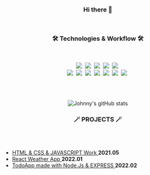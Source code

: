 <h3 align="center">
   Hi there 👋 </h3>
   <br>

<!--
**Gyu-Yeon/Gyu-Yeon** is a ✨ _special_ ✨ repository because its `README.md` (this file) appears on your GitHub profile.

Here are some ideas to get you started:

- 🔭 I’m currently working on ...
- 🌱 I’m currently learning ...
- 👯 I’m looking to collaborate on ...
- 🤔 I’m looking for help with ...
- 💬 Ask me about ...
- 📫 How to reach me: ...
- 😄 Pronouns: ...
- ⚡ Fun fact: ...
-->
<h3 align="center">🛠 Technologies & Workflow 🛠</h3>

  <br>   



<p align="center">
   <img src="https://img.shields.io/badge/HTML5-E34F26?style=for-the-badge&logo=html5&logoColor=white"></a>&nbsp 
  <img src="https://img.shields.io/badge/CSS3-1572B6?style=for-the-badge&logo=css3&logoColor=white"></a>&nbsp 
  <img src="https://img.shields.io/badge/JavaScript-F7DF1E?style=for-the-badge&logo=javascript&logoColor=black"></a>&nbsp 
   <img src="https://img.shields.io/badge/Bootstrap-563D7C?style=for-the-badge&logo=bootstrap&logoColor=white"></a>&nbsp 
  <img src="https://img.shields.io/badge/Material--UI-0081CB?style=for-the-badge&logo=material-ui&logoColor=white"></a>&nbsp 
  
 
  <br>  
  <img src="https://img.shields.io/badge/MongoDB-4EA94B?style=for-the-badge&logo=mongodb&logoColor=white"></a>&nbsp 
  <img src="https://camo.githubusercontent.com/58920d1bb0091ddb32d21ded6dcfcbc742121f6fa0786e3ea5e7fd23274cd60f/68747470733a2f2f696d672e736869656c64732e696f2f62616467652f657870726573732e6a732d3430344435392e7376673f7374796c653d666f722d7468652d6261646765266c6f676f3d65787072657373266c6f676f436f6c6f723d7768697465"></a>&nbsp 
  <img src="https://img.shields.io/badge/React-20232A?style=for-the-badge&logo=react&logoColor=61DAFB"></a>&nbsp 
  <img src="https://img.shields.io/badge/Node.js-43853D?style=for-the-badge&logo=node.js&logoColor=white"></a>&nbsp 
   <img src="https://camo.githubusercontent.com/400cd54f362c71a034b81df2145126a1b8ce94ecee21db04bd836ab5fc2e893f/68747470733a2f2f696d672e736869656c64732e696f2f62616467652f5653253230436f64652d3030374143432e7376673f7374796c653d666f722d7468652d6261646765266c6f676f3d76697375616c2d73747564696f2d636f6465266c6f676f436f6c6f723d7768697465"></a>&nbsp 
   <img src="https://camo.githubusercontent.com/e51ce283337074d916f58ce83728fb4a26c8fdcc28adcd01a8a7afca0226459f/68747470733a2f2f696d672e736869656c64732e696f2f62616467652f6769742d4630353033322e7376673f7374796c653d666f722d7468652d6261646765266c6f676f3d676974266c6f676f436f6c6f723d7768697465"></a>&nbsp 
  <img src="https://camo.githubusercontent.com/cb501cb6971aff81421503d9b02fbc912c38eb3196e9f140ef7636ee366701b6/68747470733a2f2f696d672e736869656c64732e696f2f62616467652f4769744875622d3138313731373f7374796c653d666f722d7468652d6261646765266c6f676f3d676974687562266c6f676f436f6c6f723d7768697465"></a>&nbsp 
</p>

  <br>  <br>
  
<div align="center">
   

 ![Johnny's gitHub stats](https://github-readme-stats.vercel.app/api?username=gyu-yeon&show_icons=true&theme=highcontrast)
 
  
</div>
 
 <h3 align="center">🪄 PROJECTS 🪄</h3>
 <br><br>
 
   * <a href="http://potential0625.dothome.co.kr/index.html"> HTML & CSS & JAVASCRIPT Work </a>  <b> 2021.05 </b>
   * <a href='https://gyu-yeon.github.io'> React Weather App </a>  <b> 2022.01 </b>
   * <a href='https://todoapp-340515.dt.r.appspot.com/login'> TodoApp made with Node.Js & EXPRESS <a>   <b> 2022.02</b>

